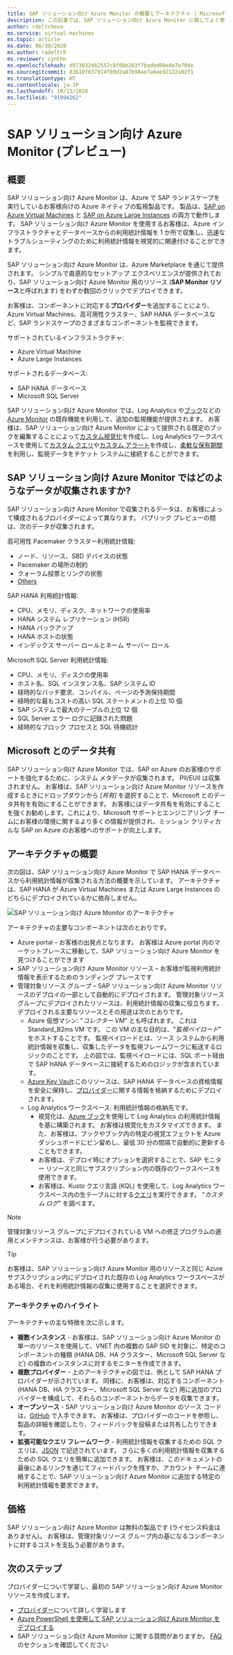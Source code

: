 ```yaml
---
title: SAP ソリューション向け Azure Monitor の概要とアーキテクチャ | Microsoft Docs
description: この記事では、SAP ソリューション向け Azure Monitor に関してよく寄せられる質問に対する回答を示します
author: rdeltcheva
ms.service: virtual-machines
ms.topic: article
ms.date: 06/30/2020
ms.author: radeltch
ms.reviewer: cynthn
ms.openlocfilehash: d9730324b2557c8f0bb203f7badbd00e0e7e704e
ms.sourcegitcommit: 83610f637914f09d2a87b98ae7a6ae92122a02f1
ms.translationtype: HT
ms.contentlocale: ja-JP
ms.lasthandoff: 10/13/2020
ms.locfileid: "91994262"
---
```

# <a name="azure-monitor-for-sap-solutions-preview"></a>SAP ソリューション向け Azure Monitor (プレビュー)

## <a name="overview"></a>概要

SAP ソリューション向け Azure Monitor は、Azure で SAP ランドスケープを実行しているお客様向けの Azure ネイティブの監視製品です。 製品は、[SAP on Azure Virtual Machines](./hana-get-started.md) と [SAP on Azure Large Instances](./hana-overview-architecture.md) の両方で動作します。
SAP ソリューション向け Azure Monitor を使用するお客様は、Azure インフラストラクチャとデータベースからの利用統計情報を 1 か所で収集し、迅速なトラブルシューティングのために利用統計情報を視覚的に関連付けることができます。

SAP ソリューション向け Azure Monitor は、Azure Marketplace を通じて提供されます。 シンプルで直感的なセットアップ エクスペリエンスが提供されており、SAP ソリューション向け Azure Monitor 用のリソース (**SAP Monitor リソース**と呼ばれます) をわずか数回のクリックでデプロイできます。

お客様は、コンポーネントに対応する**プロバイダー**を追加することにより、Azure Virtual Machines、高可用性クラスター、SAP HANA データベースなど、SAP ランドスケープのさまざまなコンポーネントを監視できます。

サポートされているインフラストラクチャ:

- Azure Virtual Machine
- Azure Large Instances

サポートされるデータベース:
- SAP HANA データベース
- Microsoft SQL Server

SAP ソリューション向け Azure Monitor では、Log Analytics や[ブック](../../../azure-monitor/platform/workbooks-overview.md)などの [Azure Monitor](../../../azure-monitor/overview.md) の既存機能を利用して、追加の監視機能が提供されます。 お客様は、SAP ソリューション向け Azure Monitor によって提供される既定のブックを編集することによって[カスタム視覚化](../../../azure-monitor/platform/workbooks-overview.md#getting-started)を作成し、Log Analytics ワークスペースを使用して[カスタム クエリ](../../../azure-monitor/log-query/get-started-portal.md)や[カスタム アラート](../../../azure-monitor/learn/tutorial-response.md)を作成し、[柔軟な保有期間](../../../azure-monitor/platform/manage-cost-storage.md#change-the-data-retention-period)を利用し、監視データをチケット システムに接続することができます。

## <a name="what-data-does-azure-monitor-for-sap-solutions-collect"></a>SAP ソリューション向け Azure Monitor ではどのようなデータが収集されますか?

SAP ソリューション向け Azure Monitor で収集されるデータは、お客様によって構成されるプロバイダーによって異なります。 パブリック プレビューの間は、次のデータが収集されます。

高可用性 Pacemaker クラスター利用統計情報:
- ノード、リソース、SBD デバイスの状態
- Pacemaker の場所の制約
- クォーラム投票とリングの状態
- [Others](https://github.com/ClusterLabs/ha_cluster_exporter/blob/master/doc/metrics.md)

SAP HANA 利用統計情報:
- CPU、メモリ、ディスク、ネットワークの使用率
- HANA システム レプリケーション (HSR)
- HANA バックアップ
- HANA ホストの状態
- インデックス サーバー ロールとネーム サーバー ロール

Microsoft SQL Server 利用統計情報:
- CPU、メモリ、ディスクの使用率
- ホスト名、SQL インスタンス名、SAP システム ID
- 経時的なバッチ要求、コンパイル、ページの予測保持期間
- 経時的な最もコストの高い SQL ステートメントの上位 10 個
- SAP システムで最大のテーブルの上位 12 個
- SQL Server エラー ログに記録された問題
- 経時的なブロック プロセスと SQL 待機統計

## <a name="data-sharing-with-microsoft"></a>Microsoft とのデータ共有

SAP ソリューション向け Azure Monitor では、SAP on Azure のお客様のサポートを強化するために、システム メタデータが収集されます。 PII/EUII は収集されません。
お客様は、SAP ソリューション向け Azure Monitor リソースを作成するときにドロップダウンから *[共有]* を選択することで、Microsoft とのデータ共有を有効にすることができます。
お客様にはデータ共有を有効にすることを強くお勧めします。これにより、Microsoft サポートとエンジニアリング チームにお客様の環境に関するより多くの情報が提供され、ミッション クリティカルな SAP on Azure のお客様へのサポートが向上します。

## <a name="architecture-overview"></a>アーキテクチャの概要

次の図は、SAP ソリューション向け Azure Monitor で SAP HANA データベースから利用統計情報が収集される方法の概要を示しています。 アーキテクチャは、SAP HANA が Azure Virtual Machines または Azure Large Instances のどちらにデプロイされているかに依存しません。

![SAP ソリューション向け Azure Monitor のアーキテクチャ](./media/azure-monitor-sap/azure-monitor-architecture.png)

アーキテクチャの主要なコンポーネントは次のとおりです。
- Azure portal – お客様の出発点となります。 お客様は Azure portal 内のマーケットプレースに移動して、SAP ソリューション向け Azure Monitor を見つけることができます
- SAP ソリューション向け Azure Monitor リソース – お客様が監視利用統計情報を表示するためのランディング プレースです
- 管理対象リソース グループ – SAP ソリューション向け Azure Monitor リソースのデプロイの一部として自動的にデプロイされます。 管理対象リソース グループにデプロイされたリソースは、利用統計情報の収集に役立ちます。 デプロイされる主要なリソースとその用途は次のとおりです。
   - Azure 仮想マシン: "*コレクター VM*" とも呼ばれます。 これは Standard_B2ms VM です。 この VM の主な目的は、"*監視ペイロード*" をホストすることです。 監視ペイロードとは、ソース システムから利用統計情報を収集し、収集したデータを監視フレームワークに転送するロジックのことです。 上の図では、監視ペイロードには、SQL ポート経由で SAP HANA データベースに接続するためのロジックが含まれています。
   - [Azure Key Vault](../../../key-vault/general/basic-concepts.md):このリソースは、SAP HANA データベースの資格情報を安全に保持し、[プロバイダー](./azure-monitor-providers.md)に関する情報を格納するためにデプロイされます。
   - Log Analytics ワークスペース: 利用統計情報の格納先です。
      - 視覚化は、[Azure ブック](../../../azure-monitor/platform/workbooks-overview.md)を使用して Log Analytics の利用統計情報を基に構築されます。 お客様は視覚化をカスタマイズできます。 また、お客様は、ブックやブック内の特定の視覚エフェクトを Azure ダッシュボードにピン留めし、最低 30 分の間隔で自動的に更新することもできます。
      - お客様は、デプロイ時にオプションを選択することで、SAP モニター リソースと同じサブスクリプション内の既存のワークスペースを使用できます。
      - お客様は、Kusto クエリ言語 (KQL) を使用して、Log Analytics ワークスペース内の生テーブルに対する[クエリ](../../../azure-monitor/log-query/log-query-overview.md)を実行できます。 "*カスタム ログ*" を調べます。

> [!Note]
> 管理対象リソース グループにデプロイされている VM への修正プログラムの適用とメンテナンスは、お客様が行う必要があります。

> [!Tip]
> お客様は、SAP ソリューション向け Azure Monitor 用のリソースと同じ Azure サブスクリプション内にデプロイされた既存の Log Analytics ワークスペースがある場合、それを利用統計情報の収集に使用することを選択できます。

### <a name="architecture-highlights"></a>アーキテクチャのハイライト

アーキテクチャの主な特徴を次に示します。
 - **複数インスタンス** - お客様は、SAP ソリューション向け Azure Monitor の単一のリソースを使用して、VNET 内の複数の SAP SID を対象に、特定のコンポーネントの種類 (HANA DB、HA クラスター、Microsoft SQL Server など) の複数のインスタンスに対するモニターを作成できます。
 - **複数プロバイダー** - 上のアーキテクチャの図では、例として SAP HANA プロバイダーが示されています。 同様に、お客様は、対応するコンポーネント (HANA DB、HA クラスター、Microsoft SQL Server など) 用に追加のプロバイダーを構成して、それらのコンポーネントからデータを収集できます。
 - **オープンソース** - SAP ソリューション向け Azure Monitor のソース コードは、[GitHub](https://github.com/Azure/AzureMonitorForSAPSolutions) で入手できます。 お客様は、プロバイダーのコードを参照し、製品の詳細を確認したり、フィードバックを投稿または共有したりできます。
 - **拡張可能なクエリ フレームワーク** - 利用統計情報を収集するための SQL クエリは、[JSON](https://github.com/Azure/AzureMonitorForSAPSolutions/blob/master/sapmon/content/SapHana.json) で記述されています。 さらに多くの利用統計情報を収集するための SQL クエリを簡単に追加できます。 お客様は、このドキュメントの最後にあるリンクを通じてフィードバックを残すか、アカウント チームに連絡することで、SAP ソリューション向け Azure Monitor に追加する特定の利用統計情報を要求できます。

## <a name="pricing"></a>価格
SAP ソリューション向け Azure Monitor は無料の製品です (ライセンス料金はありません)。 お客様は、管理対象リソース グループ内の基になるコンポーネントに対するコストを支払う必要があります。

## <a name="next-steps"></a>次のステップ

プロバイダーについて学習し、最初の SAP ソリューション向け Azure Monitor リソースを作成します。
 - [プロバイダー](./azure-monitor-providers.md)について詳しく学習します
 - [Azure PowerShell を使用して SAP ソリューション向け Azure Monitor をデプロイする](azure-monitor-sap-quickstart-powershell.md)
 - SAP ソリューション向け Azure Monitor に関する質問がありますか。 [FAQ](./azure-monitor-faq.md) のセクションを確認してください
